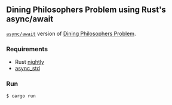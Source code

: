 ## Dining Philosophers Problem using Rust's async/await

[`async/await`](https://rust-lang.github.io/async-book/) version of [Dining Philosophers Problem](https://github.com/kuy/dining-philosophers).

### Requirements

- Rust [nightly](https://github.com/rust-lang/rustup.rs#working-with-nightly-rust)
- [async_std](https://async.rs/)

### Run

```
$ cargo run
```
